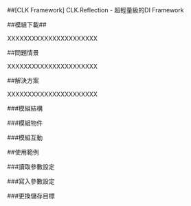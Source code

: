 ##[CLK Framework] CLK.Reflection - 超輕量級的DI Framework



##模組下載##

XXXXXXXXXXXXXXXXXXXXXX



##問題情景

XXXXXXXXXXXXXXXXXXXXXX



##解決方案

XXXXXXXXXXXXXXXXXXXXXX

###模組結構

###模組物件

###模組互動



##使用範例

###讀取參數設定

###寫入參數設定

###更換儲存目標


